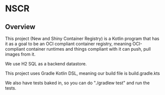 # NSCR

## Overview

This project (New and Shiny Container Registry) is a Kotlin program that has it as a goal to be an OCI compliant container registry, meaning OCI-compliant container runtimes
and things compliant with it can push, pull images from it.

We use H2 SQL as a backend datastore.

This project uses Gradle Kotlin DSL, meaning our build file is build.gradle.kts

We also have tests baked in, so you can do "./gradlew test" and run the tests.
